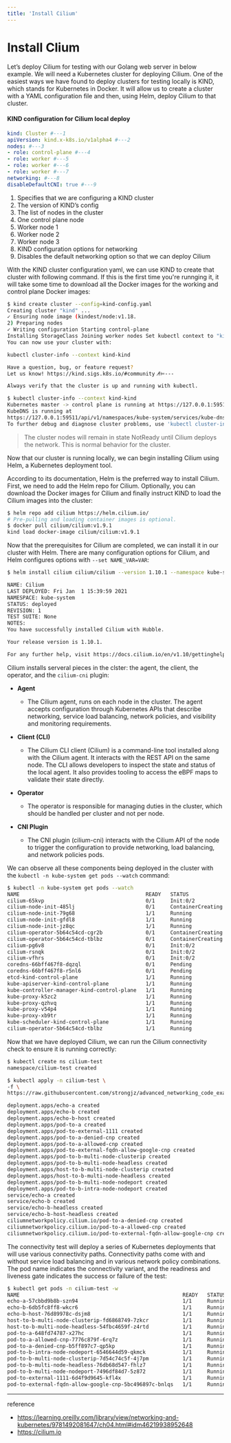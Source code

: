 ```yaml
---
title: 'Install Cilium'
---
```

# Install Clium

Let’s deploy Cilium for testing with our Golang web server in below example. We will need a Kubernetes cluster for deploying Cilium. One of the easiest ways we have found to deploy clusters for testing locally is KIND, which stands for Kubernetes in Docker. It will allow us to create a cluster with a YAML configuration file and then, using Helm, deploy Cilium to that cluster.

#### KIND configuration for Cilium local deploy

```yaml
kind: Cluster #---1
apiVersion: kind.x-k8s.io/v1alpha4 #---2
nodes: #---3
- role: control-plane #---4
- role: worker #---5
- role: worker #---6
- role: worker #---7
networking: #---8
disableDefaultCNI: true #---9
```

1. Specifies that we are configuring a KIND cluster
2. The version of KIND’s config
3. The list of nodes in the cluster
4. One control plane node
5. Worker node 1
6. Worker node 2
7. Worker node 3
8. KIND configuration options for networking
9. Disables the default networking option so that we can deploy Cilium

With the KIND cluster configuration yaml, we can use KIND to create that cluster with following command. If this is the first time you're runnging it, it will take some time to download all the Docker images for the working and control plane Docker images:

```bash
$ kind create cluster --config=kind-config.yaml
Creating cluster "kind" ...
✓ Ensuring node image (kindest/node:v1.18.
2) Preparing nodes
✓ Writing configuration Starting control-plane
Installing StorageClass Joining worker nodes Set kubectl context to "kind-kind"
You can now use your cluster with:

kubectl cluster-info --context kind-kind

Have a question, bug, or feature request?
Let us know! https://kind.sigs.k8s.io/#community ߙ⊭---

Always verify that the cluster is up and running with kubectl.
```

```bash
$ kubectl cluster-info --context kind-kind
Kubernetes master -> control plane is running at https://127.0.0.1:59511
KubeDNS is running at
https://127.0.0.1:59511/api/v1/namespaces/kube-system/services/kube-dns:dns/proxy
To further debug and diagnose cluster problems, use 'kubectl cluster-info dump.'
```

> The cluster nodes will remain in state NotReady until Cilium deploys the network. This is normal behavior for the cluster.

Now that our cluster is running locally, we can begin installing Cilium using Helm, a Kubernetes deployment tool.

According to its documentation, Helm is the preferred way to install Cilium. First, we need to add the Helm repo for Cilium. Optionally, you can download the Docker images for Cilium and finally instruct KIND to load the Cilium images into the cluster:

```bash
$ helm repo add cilium https://helm.cilium.io/
# Pre-pulling and loading container images is optional.
$ docker pull cilium/cilium:v1.9.1
kind load docker-image cilium/cilium:v1.9.1
```

Now that the prerequisites for Cilium are completed, we can install it in our cluster with Helm. There are many configuration options for Cilium, and Helm configures options with `--set NAME_VAR=VAR`:

```bash
$ helm install cilium cilium/cilium --version 1.10.1 --namespace kube-system

NAME: Cilium
LAST DEPLOYED: Fri Jan  1 15:39:59 2021
NAMESPACE: kube-system
STATUS: deployed
REVISION: 1
TEST SUITE: None
NOTES:
You have successfully installed Cilium with Hubble.

Your release version is 1.10.1.

For any further help, visit https://docs.cilium.io/en/v1.10/gettinghelp/
```

Cilium installs serveral pieces in the clster: the agent, the client, the operator, and the `cilium-cni` plugin:

- **Agent**
  - The Cilium agent, runs on each node in the cluster. The agent accepts configuration through Kubernetes APIs that describe networking, service load balancing, network policies, and visibility and monitoring requirements.

- **Client (CLI)**
  - The Cilium CLI client (Cilium) is a command-line tool installed along with the Cilium agent. It interacts with the REST API on the same node. The CLI allows developers to inspect the state and status of the local agent. It also provides tooling to access the eBPF maps to validate their state directly.

- **Operator**
  - The operator is responsible for managing duties in the cluster, which should be handled per cluster and not per node.

- **CNI Plugin**
  - The CNI plugin (cilium-cni) interacts with the Cilium API of the node to trigger the configuration to provide networking, load balancing, and network policies pods.

We can observe all these components being deployed in the cluster with the `kubectl -n kube-system get pods --watch` command:

```bash
$ kubectl -n kube-system get pods --watch
NAME                                         READY   STATUS
cilium-65kvp                                 0/1     Init:0/2
cilium-node-init-485lj                       0/1     ContainerCreating
cilium-node-init-79g68                       1/1     Running
cilium-node-init-gfdl8                       1/1     Running
cilium-node-init-jz8qc                       1/1     Running
cilium-operator-5b64c54cd-cgr2b              0/1     ContainerCreating
cilium-operator-5b64c54cd-tblbz              0/1     ContainerCreating
cilium-pg6v8                                 0/1     Init:0/2
cilium-rsnqk                                 0/1     Init:0/2
cilium-vfhrs                                 0/1     Init:0/2
coredns-66bff467f8-dqzql                     0/1     Pending
coredns-66bff467f8-r5nl6                     0/1     Pending
etcd-kind-control-plane                      1/1     Running
kube-apiserver-kind-control-plane            1/1     Running
kube-controller-manager-kind-control-plane   1/1     Running
kube-proxy-k5zc2                             1/1     Running
kube-proxy-qzhvq                             1/1     Running
kube-proxy-v54p4                             1/1     Running
kube-proxy-xb9tr                             1/1     Running
kube-scheduler-kind-control-plane            1/1     Running
cilium-operator-5b64c54cd-tblbz              1/1     Running
```

Now that we have deployed Cilium, we can run the Cilium connectivity check to ensure it is running correctly:

```bash
$ kubectl create ns cilium-test
namespace/cilium-test created

$ kubectl apply -n cilium-test \
-f \
https://raw.githubusercontent.com/strongjz/advanced_networking_code_examples/master/chapter-4/connectivity-check.yaml

deployment.apps/echo-a created
deployment.apps/echo-b created
deployment.apps/echo-b-host created
deployment.apps/pod-to-a created
deployment.apps/pod-to-external-1111 created
deployment.apps/pod-to-a-denied-cnp created
deployment.apps/pod-to-a-allowed-cnp created
deployment.apps/pod-to-external-fqdn-allow-google-cnp created
deployment.apps/pod-to-b-multi-node-clusterip created
deployment.apps/pod-to-b-multi-node-headless created
deployment.apps/host-to-b-multi-node-clusterip created
deployment.apps/host-to-b-multi-node-headless created
deployment.apps/pod-to-b-multi-node-nodeport created
deployment.apps/pod-to-b-intra-node-nodeport created
service/echo-a created
service/echo-b created
service/echo-b-headless created
service/echo-b-host-headless created
ciliumnetworkpolicy.cilium.io/pod-to-a-denied-cnp created
ciliumnetworkpolicy.cilium.io/pod-to-a-allowed-cnp created
ciliumnetworkpolicy.cilium.io/pod-to-external-fqdn-allow-google-cnp created
```

The connectivity test will deploy a series of Kubernetes deployments that will use various connectivity paths. Connectivity paths come with and without service load balancing and in various network policy combinations. The pod name indicates the connectivity variant, and the readiness and liveness gate indicates the success or failure of the test:

```bash
$ kubectl get pods -n cilium-test -w
NAME                                                     READY   STATUS
echo-a-57cbbd9b8b-szn94                                  1/1     Running
echo-b-6db5fc8ff8-wkcr6                                  1/1     Running
echo-b-host-76d89978c-dsjm8                              1/1     Running
host-to-b-multi-node-clusterip-fd6868749-7zkcr           1/1     Running
host-to-b-multi-node-headless-54fbc4659f-z4rtd           1/1     Running
pod-to-a-648fd74787-x27hc                                1/1     Running
pod-to-a-allowed-cnp-7776c879f-6rq7z                     1/1     Running
pod-to-a-denied-cnp-b5ff897c7-qp5kp                      1/1     Running
pod-to-b-intra-node-nodeport-6546644d59-qkmck            1/1     Running
pod-to-b-multi-node-clusterip-7d54c74c5f-4j7pm           1/1     Running
pod-to-b-multi-node-headless-76db68d547-fhlz7            1/1     Running
pod-to-b-multi-node-nodeport-7496df84d7-5z872            1/1     Running
pod-to-external-1111-6d4f9d9645-kfl4x                    1/1     Running
pod-to-external-fqdn-allow-google-cnp-5bc496897c-bnlqs   1/1     Running
```

---

reference
- https://learning.oreilly.com/library/view/networking-and-kubernetes/9781492081647/ch04.html#idm46219938952648
- https://cilium.io